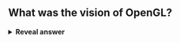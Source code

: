 ## What was the vision of OpenGL?
<details>
<summary><b>Reveal answer</b></summary>
- Open API supported by all GPU vendors<br>- Features not implemented in hardware can use software fallback<br>- Focus on GPU-related rendering: no device handling, Open GL expected to be supported by OS<br>
</details>
